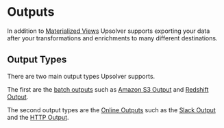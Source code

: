 # Outputs

In addition to [Materialized Views](/Materialized-views.md) Upsolver supports exporting your data after your transformations and enrichments to many different destinations.

## Output Types

There are two main output types Upsolver supports.

The first are the [batch outputs](/outputs/batch-outputs.md) such as [Amazon S3 Output](/outputs/s3.md) and [Redshift Output](/outputs/redshift-output.md).

The second output types are the [Online Outputs](/outputs/online-outputs.md) such as the [Slack Output](/outputs/online-outputs/slack-output.md) and the [HTTP Output](/outputs/online-outputs/http-output.md).
